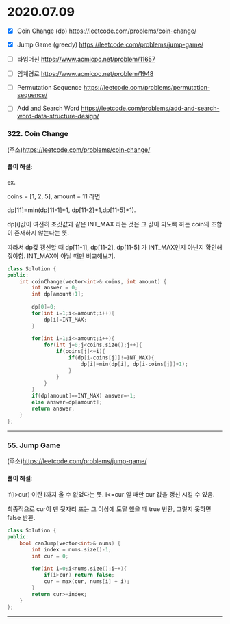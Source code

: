 # 2020.07.09

- [x] Coin Change (dp)
https://leetcode.com/problems/coin-change/
- [x] Jump Game (greedy)
https://leetcode.com/problems/jump-game/
- [ ] 타임머신
https://www.acmicpc.net/problem/11657
- [ ] 임계경로
https://www.acmicpc.net/problem/1948
- [ ] Permutation Sequence
https://leetcode.com/problems/permutation-sequence/
- [ ] Add and Search Word
https://leetcode.com/problems/add-and-search-word-data-structure-design/


### 322. Coin Change
(주소)https://leetcode.com/problems/coin-change/

#### 풀이 해설:

ex. 

coins = [1, 2, 5], amount = 11 라면

dp[11]=min(dp[11-1]+1, dp[11-2]+1,dp[11-5]+1).

dp[i]값이 여전히 초깃값과 같은 INT_MAX 라는 것은 그 값이 되도록 하는 coin의 조합이 존재하지 않는다는 뜻.

따라서 dp값 갱신할 때 dp[11-1], dp[11-2], dp[11-5] 가 INT_MAX인지 아닌지 확인해줘야함. INT_MAX이 아닐 때만 비교해보기.

```c++
class Solution {
public:
    int coinChange(vector<int>& coins, int amount) {
        int answer = 0;
        int dp[amount+1];
        
        dp[0]=0;
        for(int i=1;i<=amount;i++){
            dp[i]=INT_MAX;
        }
        
        for(int i=1;i<=amount;i++){
            for(int j=0;j<coins.size();j++){
                if(coins[j]<=i){
                    if(dp[i-coins[j]]!=INT_MAX){
                        dp[i]=min(dp[i], dp[i-coins[j]]+1);
                    }
                }
            }
        }
        if(dp[amount]==INT_MAX) answer=-1;
        else answer=dp[amount];
        return answer;
    }
};
```

---

### 55. Jump Game
(주소)https://leetcode.com/problems/jump-game/


#### 풀이 해설:

if(i>cur) 이란 i까지 올 수 없었다는 뜻. i<=cur 일 때만 cur 값을 갱신 시킬 수 있음.

최종적으로 cur이 맨 뒷자리 또는 그 이상에 도달 했을 때 true 반환, 그렇지 못하면 false 반환.

```c++
class Solution {
public:
    bool canJump(vector<int>& nums) {
        int index = nums.size()-1;
        int cur = 0;
        
        for(int i=0;i<nums.size();i++){
            if(i>cur) return false;
            cur = max(cur, nums[i] + i);
        }
        return cur>=index;
    }
};
```

---

